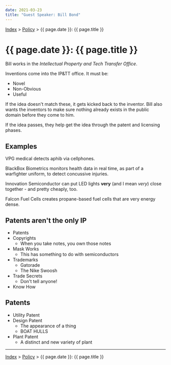 ```yaml
---
date: 2021-03-23
title: "Guest Speaker: Bill Bond"
---
```


[Index](../../../index.md) > [Policy](./index.md) > {{ page.date }}: {{ page.title }}

# {{ page.date }}: {{ page.title }}

Bill works in the *Intellectual Property and Tech Transfer Office*.

Inventions come into the IP&TT office. It must be:

- Novel
- Non-Obvious
- Useful

If the idea doesn't match these, it gets kicked back to the inventor. Bill also wants the inventors to make sure nothing already exists in the public domain before they come to him.

If the idea passes, they help get the idea through the patent and licensing phases.

## Examples

VPG medical detects aphib via cellphones.

BlackBox Biometrics monitors health data in real time, as part of a warfighter uniform, to detect concussive injuries.

Innovation Semiconductor can put LED lights **very** (and I mean *very*) close together - and pretty cheaply, too.

Falcon Fuel Cells creates propane-based fuel cells that are very energy dense.

## Patents aren't the only IP

- Patents
- Copyrights
    - When you take notes, you own those notes
- Mask Works
    - This has something to do with semiconductors
- Trademarks
    - Gatorade
    - The Nike Swoosh
- Trade Secrets
    - Don't tell anyone!
- Know How

## Patents

- Utility Patent
- Design Patent
    - The appearance of a thing
    - BOAT HULLS
- Plant Patent
    - A distinct and new variety of plant

---

[Index](../../../index.md) > [Policy](./index.md) > {{ page.date }}: {{ page.title }}
